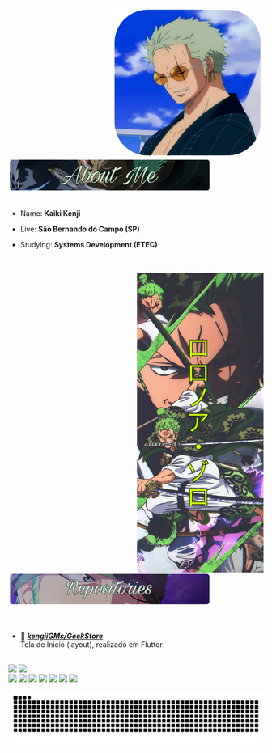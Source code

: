 ## 
<div>

   <img src="img/IconZoroB.png" width="300" align="right" />
   
   <br/>
   
   <div align="start">
   <img src="img/AboutMeZoro.png" width="400"/>
   </div>
   
   <br/>
   
   <div>
   
- Name: **Kaiki Kenji** 

- Live: **São Bernando do Campo (SP)**

- Studying: **Systems Development (ETEC)**

   </div>

   <br/>
   <br/>
   
   <img src="img/bannerZoro.jpg" width="250" align="right" />


   <br/>
   
   <div align="start">
      <img src="img/RepositoriesZoro.png" width="400"/>
   </div>
  
  </br> 
  </br> 
  
  
   
* 📗 [***kengiiGMs/GeekStore***](https://github.com/kengiiGMs/GeekStore.gito) <br/>
 Tela de Inicio (layout), realizado em Flutter
 

</br>
  
<div> 
   <img height="170px" src="https://github-readme-stats.vercel.app/api?username=KengiiGMs&show_icons=true&theme=algolia">
   <img height="170px" src="https://github-readme-stats.vercel.app/api/top-langs/?username=KengiiGMs&layout=compact&theme=algolia">  
</div>
<div > 
    <img height="40px" src="https://cdn.jsdelivr.net/gh/devicons/devicon/icons/html5/html5-original.svg" />
        <img height="40px" src="https://cdn.jsdelivr.net/gh/devicons/devicon/icons/css3/css3-plain-wordmark.svg" />
        <img height="40px" src="https://cdn.jsdelivr.net/gh/devicons/devicon/icons/javascript/javascript-original.svg" />
        <img height="40px" src="https://cdn.jsdelivr.net/gh/devicons/devicon/icons/bootstrap/bootstrap-original.svg" />
        <img height="40px" src="https://cdn.jsdelivr.net/gh/devicons/devicon/icons/php/php-original.svg" />
        <img height="40px" src="https://cdn.jsdelivr.net/gh/devicons/devicon/icons/csharp/csharp-plain.svg" />
        <img height="40px" src="https://cdn.jsdelivr.net/gh/devicons/devicon/icons/dart/dart-plain.svg" />
        
 ![Snake animation](https://github.com/KengiiGMs/KengiiGMs/blob/output/github-contribution-grid-snake.svg)
 
</div>
</div>




 
